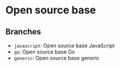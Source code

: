# Open source base

## Branches

- `javascript`: Open source base JavaScript
- `go`: Open source base Go
- `generic`: Open source base generic
